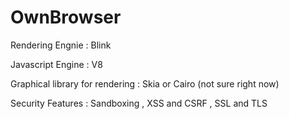 # OwnBrowser
Rendering Engnie : Blink

Javascript Engine : V8

Graphical library for rendering : Skia or Cairo (not sure right now)

Security Features : Sandboxing , XSS and CSRF , SSL and TLS

